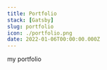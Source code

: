 ```yaml
---
title: Portfolio
stack: [Gatsby]
slug: portfolio
icon: ./portfolio.png
date: 2022-01-06T00:00:00.000Z
---
```


my portfolio
